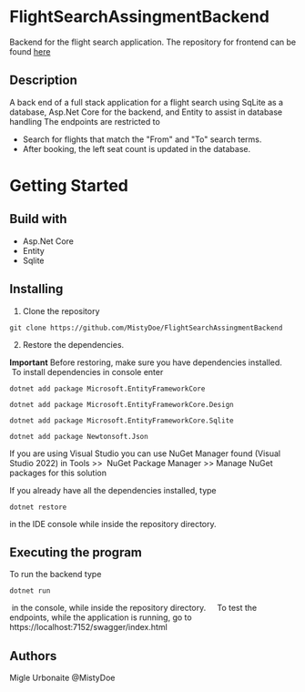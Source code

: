 # FlightSearchAssingmentBackend
Backend for the flight search application. The repository for frontend can be found [here](https://github.com/MistyDoe/FlightSearchAssingmentFrontEnd)

## Description
A back end of a full stack application for a flight search using SqLite as a database, Asp.Net Core for the backend, and Entity to assist in database handling
The endpoints are restricted to
* Search for flights that match the "From" and "To" search terms.
* After booking, the left seat count is updated in the database.

# Getting Started

## Build with

* Asp.Net Core
* Entity
* Sqlite

## Installing

1. Clone the repository

```
git clone https://github.com/MistyDoe/FlightSearchAssingmentBackend
```

2. Restore the dependencies.

**Important**
Before restoring, make sure you have dependencies installed.
 
 To install dependencies in console enter
 
```
dotnet add package Microsoft.EntityFrameworkCore
```

```
dotnet add package Microsoft.EntityFrameworkCore.Design
```
```
dotnet add package Microsoft.EntityFrameworkCore.Sqlite 
```
```
dotnet add package Newtonsoft.Json
```
If you are using Visual Studio you can use NuGet Manager found (Visual Studio 2022) in Tools >>  NuGet Package Manager >> Manage NuGet packages for this solution

If you already have all the dependencies installed, type

```
dotnet restore 
```

in the IDE console while inside the repository directory. 

## Executing the program
To run the backend type 

```
dotnet run
```
 in the console, while inside the repository directory. 
 
 To test the endpoints, while the application is running, go to https://localhost:7152/swagger/index.html
 
## Authors
Migle Urbonaite @MistyDoe
